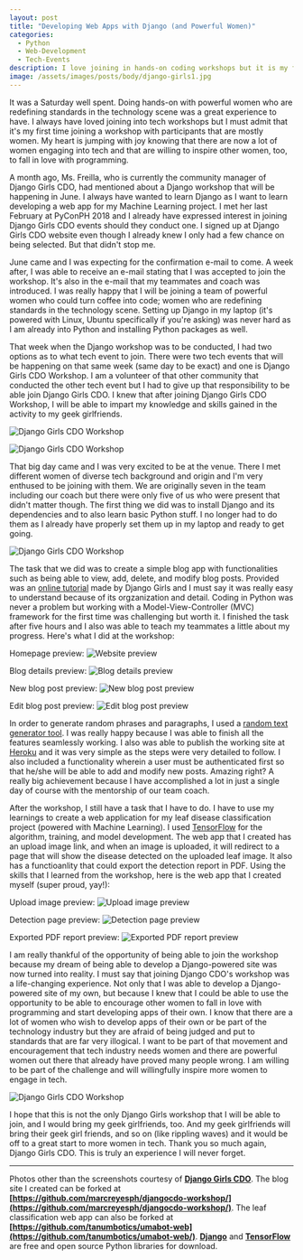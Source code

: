 ```yaml
---
layout: post
title: "Developing Web Apps with Django (and Powerful Women)"
categories: 
  - Python
  - Web-Development
  - Tech-Events
description: I love joining in hands-on coding workshops but it is my first time to join a workshop with mostly powerful women (who could turn coffee into code). Read this blog as I share my experience of developing web apps with Django and women who are redefining standards in the technology scene.  
image: /assets/images/posts/body/django-girls1.jpg
---
```


It was a Saturday well spent. Doing hands-on with powerful women who are redefining standards in the technology scene was a great experience to have.  I always have loved joining into tech workshops but I must admit that it's my first time joining a workshop with participants that are mostly women. My heart is jumping with joy knowing that there are now a lot of women engaging into tech and that are willing to inspire other women, too, to fall in love with programming. 

A month ago, Ms. Freilla, who is currently the community manager of Django Girls CDO, had mentioned about a Django workshop that will be happening in June. I always have wanted to learn Django as I want to learn developing a web app for my Machine Learning project. I met her last February at PyConPH 2018 and I already have expressed interest in joining Django Girls CDO events should they conduct one. I signed up at Django Girls CDO website even though I already knew I only had a few chance on being selected. But that didn't stop me. 

June came and I was expecting for the confirmation e-mail to come. A week after, I was able to receive an e-mail stating that I was accepted to join the workshop. It's also in the e-mail that my teammates and coach was introduced. I was really happy that I will be joining a team of powerful women who could turn coffee into code; women who are redefining standards in the technology scene. Setting up Django in my laptop (it's powered with Linux, Ubuntu specifically if you're asking) was never hard as I am already into Python and installing Python packages as well. 

That week when the Django workshop was to be conducted, I had two options as to what tech event to join. There were two tech events that will be happening on that same week (same day to be exact) and one is Django Girls CDO Workshop. I am a volunteer of that other community that conducted the other tech event but I had to give up that responsibility to be able join Django Girls CDO. I knew that after joining Django Girls CDO Workshop, I will be able to impart my knowledge and skills gained in the activity to my geek girlfriends. 

![Django Girls CDO Workshop](/assets/images/posts/body/django-girls4.jpg "Django Girls CDO Workshop")

![Django Girls CDO Workshop](/assets/images/posts/body/django-girls2.jpg "Django Girls CDO Workshop")

That big day came and I was very excited to be at the venue. There I met different women of diverse tech background and origin and I'm very enthused to be joining with them. We are originally seven in the team including our coach but there were only five of us who were present that didn't matter though. The first thing we did was to install Django and its dependencies and to also learn basic Python stuff. I no longer had to do them as I already have properly set them up in my laptop and ready to get going.  

![Django Girls CDO Workshop](/assets/images/posts/body/django-girls3.jpg "Django Girls CDO Workshop")

The task that we did was to create a simple blog app with functionalities such as being able to view, add, delete, and modify blog posts. Provided was an [online tutorial](https://tutorial.djangogirls.org/en/django_start_project/) made by Django Girls and I must say it was really easy to understand because of its orgzanization and detail. Coding in Python was never a problem but working with a Model-View-Controller (MVC) framework for the first time was challenging but worth it. I finished the task after five hours and I also was able to teach my teammates a little about my progress. Here's what I did at the workshop: 

Homepage preview:
![Website preview](/assets/images/posts/body/preview.png "Website preview")

Blog details preview:
![Blog details preview](/assets/images/posts/body/post-preview.png "Blog details preview")

New blog post preview:
![New blog post preview](/assets/images/posts/body/new-post-preview.png "New blog post preview")

Edit blog post preview:
![Edit blog post preview](/assets/images/posts/body/edit-post-preview.png "Edit blog post preview")

In order to generate random phrases and paragraphs, I used a [random text generator tool](http://randomtextgenerator.com/). I was really happy because I was able to finish all the features seamlessly working. I also was able to publish the working site at [Heroku](https://djangocdo-workshop.herokuapp.com/) and it was very simple as the steps were very detailed to follow. I also included a functionality wherein a user must be authenticated first so that he/she will be able to add and modify new posts. Amazing right? A really big achievement because I have accomplished a lot in just a single day of course with the mentorship of our team coach. 

After the workshop, I still have a task that I have to do. I have to use my learnings to create a web application for my leaf disease classification project (powered with Machine Learning). I used [TensorFlow](https://www.tensorflow.org/) for the algorithm, training, and model development. The web app that I created has an upload image link, and when an image is uploaded, it will redirect to a page that will show the disease detected on the uploaded leaf image. It also has a functioanlity that could export the detection report in PDF. Using the skills that I learned from the workshop, here is the web app that I created myself (super proud, yay!):

Upload image preview:
![Upload image preview](/assets/images/posts/body/umabot-web1.png "Upload image preview")

Detection page preview:
![Detection page preview](/assets/images/posts/body/umabot-web2.png "Detection page preview")

Exported PDF report preview:
![Exported PDF report preview](/assets/images/posts/body/umabot-web3.png "Exported PDF report preview")

I am really thankful of the opportunity of being able to join the workshop because my dream of being able to develop a Django-powered site was now turned into reality. I must say that joining Django CDO's workshop was a life-changing experience. Not only that I was able to develop a Django-powered site of my own, but because I knew that I could be able to use the opportunity to be able to encourage other women to fall in love with programming and start developing apps of their own. I know that there are a lot of women who wish to develop apps of their own or be part of the technology industry but they are afraid of being judged and put to standards that are far very illogical. I want to be part of that movement and encouragement that tech industry needs women and there are powerful women out there that already have proved many people wrong. I am willing to be part of the challenge and will willingfully inspire more women to engage in tech. 

![Django Girls CDO Workshop](/assets/images/posts/body/django-girls5.jpg "Django Girls CDO Workshop")

I hope that this is not the only Django Girls workshop that I will be able to join, and I would bring my geek girlfriends, too. And my geek girlfriends will bring their geek girl friends, and so on (like rippling waves) and it would be off to a great start to more women in tech. Thank you so much again, Django Girls CDO. This is truly an experience I will never forget.

---

Photos other than the screenshots courtesy of **[Django Girls CDO](https://www.facebook.com/djangogirlscdo/)**. The blog site I created can be forked at **[https://github.com/marcreyesph/djangocdo-workshop/](https://github.com/marcreyesph/djangocdo-workshop/)**. The leaf classification web app can also be forked at **[https://github.com/tanumbotics/umabot-web](https://github.com/tanumbotics/umabot-web/)**. **[Django](https://djangoproject.com/)** and **[TensorFlow](https://www.tensorflow.org/)** are free and open source Python libraries for download. 